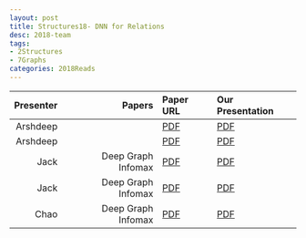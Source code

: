 ```yaml
---
layout: post
title: Structures18- DNN for Relations
desc: 2018-team
tags:
- 2Structures
- 7Graphs
categories: 2018Reads
---
```



| Presenter | Papers | Paper URL| Our Presentation |
| -----: | ---------------------------: | :----- | :----- |
|  Arshdeep|   | [PDF](https://www.nature.com/articles/s41467-018-04252-2) |  [PDF]({{site.baseurl}}/MoreTalksTeam/Arsh18-relationBias.pdf) | 
|  Arshdeep|   | [PDF](https://www.nature.com/articles/s41467-018-04252-2) |  [PDF]({{site.baseurl}}/MoreTalksTeam/Arsh18-structure2vec.pdf) | 
|  Jack| Deep Graph Infomax | [PDF](https://openreview.net/forum?id=rklz9iAcKQ) |  [PDF]({{site.baseurl}}/MoreTalksTeam/20181009-Jack-DeepGraphInfomax.pdf) | 
|  Jack| Deep Graph Infomax | [PDF](https://openreview.net/forum?id=rklz9iAcKQ) |  [PDF]({{site.baseurl}}/MoreTalksTeam/20181018-Jack-FastXML.pdf) | 
|  Chao| Deep Graph Infomax | [PDF](https://openreview.net/forum?id=rklz9iAcKQ) |  [PDF]({{site.baseurl}}/MoreTalksTeam/Chao18-SubsetMLC.pdf) | 


